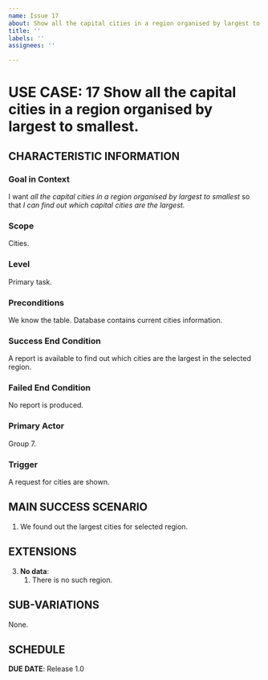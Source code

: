 ```yaml
---
name: Issue 17
about: Show all the capital cities in a region organised by largest to smallest.
title: ''
labels: ''
assignees: ''

---
```


# USE CASE: 17 Show all the capital cities in a region organised by largest to smallest.

## CHARACTERISTIC INFORMATION

### Goal in Context

I want *all the capital cities in a region organised by largest to smallest* so that *I can find out which capital cities are the largest.*

### Scope

Cities.

### Level

Primary task.

### Preconditions

We know the table. Database contains current cities information.

### Success End Condition

A report is available to find out which cities are the largest in the selected region.

### Failed End Condition

No report is produced.

### Primary Actor

Group 7.

### Trigger

A request for cities are shown.

## MAIN SUCCESS SCENARIO

1. We found out the largest cities for selected region.

## EXTENSIONS

3. **No data**:
    1. There is no such region.

## SUB-VARIATIONS

None.

## SCHEDULE

**DUE DATE**: Release 1.0
